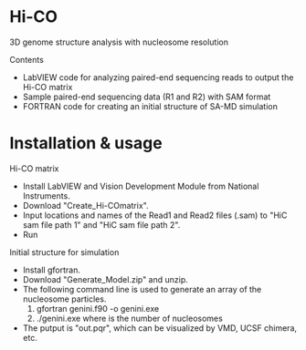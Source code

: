 # Hi-CO
3D genome structure analysis with nucleosome resolution 

Contents
- LabVIEW code for analyzing paired-end sequencing reads to output the Hi-CO matrix
- Sample paired-end sequencing data (R1 and R2) with SAM format
- FORTRAN code for creating an initial structure of SA-MD simulation

# Installation & usage

Hi-CO matrix 
- Install LabVIEW and Vision Development Module from National Instruments.
- Download "Create_Hi-COmatrix".
- Input locations and names of the Read1 and Read2 files (.sam) to "HiC sam file path 1" and "HiC sam file path 2".
- Run
  
Initial structure for simulation
- Install gfortran.
- Download "Generate_Model.zip" and unzip.
- The following command line is used to generate an array of the nucleosome particles.
  1)  gfortran genini.f90 -o genini.exe
  2)  ./genini.exe <N>
	where <N> is the number of nucleosomes
- The putput is "out.pqr", which can be visualized by VMD, UCSF chimera, etc.
